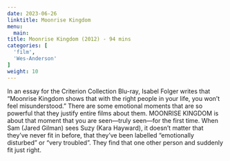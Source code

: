 ```yaml
---
date: 2023-06-26
linktitle: Moonrise Kingdom
menu:
  main:
title: Moonrise Kingdom (2012) - 94 mins
categories: [
  'film',
  'Wes-Anderson'
]
weight: 10
---
```


In an essay for the Criterion Collection Blu-ray, Isabel Folger writes that “Moonrise Kingdom shows that with the right people in your life, you won’t feel misunderstood.” There are some emotional moments that are so powerful that they justify entire films about them. MOONRISE KINGDOM is about that moment that you are seen—truly seen—for the first time. When Sam (Jared Gilman) sees Suzy (Kara Hayward), it doesn’t matter that they’ve never fit in before, that they’ve been labelled “emotionally disturbed” or “very troubled”. They find that one other person and suddenly fit just right.

